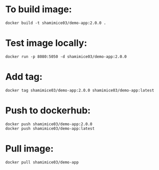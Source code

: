 # To build image:
```
docker build -t shamimice03/demo-app:2.0.0 .
```

# Test image locally:
```
docker run -p 8080:5050 -d shamimice03/demo-app:2.0.0 
```

# Add tag:
```
docker tag shamimice03/demo-app:2.0.0 shamimice03/demo-app:latest
```

# Push to dockerhub:
```
docker push shamimice03/demo-app:2.0.0
docker push shamimice03/demo-app:latest
```

# Pull image:
```
docker pull shamimice03/demo-app
```

